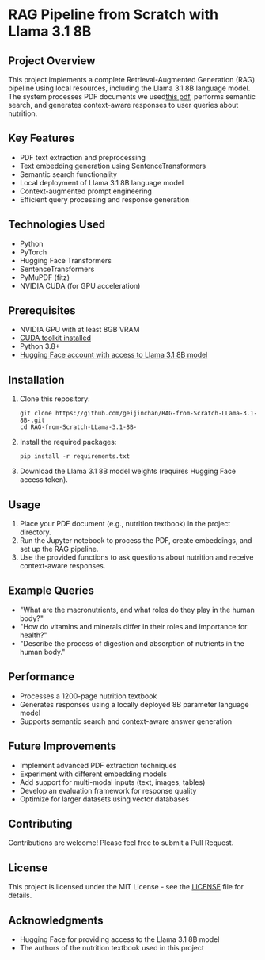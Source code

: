 # RAG Pipeline from Scratch with Llama 3.1 8B

## Project Overview

This project implements a complete Retrieval-Augmented Generation (RAG) pipeline using local resources, including the Llama 3.1 8B language model. The system processes PDF documents we used[this pdf](https://pressbooks.oer.hawaii.edu/humannutrition2/open/download?type=pdf), performs semantic search, and generates context-aware responses to user queries about nutrition.

## Key Features

- PDF text extraction and preprocessing
- Text embedding generation using SentenceTransformers
- Semantic search functionality
- Local deployment of Llama 3.1 8B language model
- Context-augmented prompt engineering
- Efficient query processing and response generation

## Technologies Used

- Python
- PyTorch
- Hugging Face Transformers
- SentenceTransformers
- PyMuPDF (fitz)
- NVIDIA CUDA (for GPU acceleration)

## Prerequisites

- NVIDIA GPU with at least 8GB VRAM
- [CUDA toolkit installed](https://developer.nvidia.com/cuda-toolkit-archive)
- Python 3.8+
- [Hugging Face account with access to Llama 3.1 8B model](https://huggingface.co/meta-llama/Meta-Llama-3.1-8B-Instruct)

## Installation

1. Clone this repository:
   ```
   git clone https://github.com/geijinchan/RAG-from-Scratch-LLama-3.1-8B-.git
   cd RAG-from-Scratch-LLama-3.1-8B-
   ```

2. Install the required packages:
   ```
   pip install -r requirements.txt
   ```

3. Download the Llama 3.1 8B model weights (requires Hugging Face access token).

## Usage

1. Place your PDF document (e.g., nutrition textbook) in the project directory.
2. Run the Jupyter notebook to process the PDF, create embeddings, and set up the RAG pipeline.
3. Use the provided functions to ask questions about nutrition and receive context-aware responses.

## Example Queries

- "What are the macronutrients, and what roles do they play in the human body?"
- "How do vitamins and minerals differ in their roles and importance for health?"
- "Describe the process of digestion and absorption of nutrients in the human body."

## Performance

- Processes a 1200-page nutrition textbook
- Generates responses using a locally deployed 8B parameter language model
- Supports semantic search and context-aware answer generation

## Future Improvements

- Implement advanced PDF extraction techniques
- Experiment with different embedding models
- Add support for multi-modal inputs (text, images, tables)
- Develop an evaluation framework for response quality
- Optimize for larger datasets using vector databases

## Contributing

Contributions are welcome! Please feel free to submit a Pull Request.

## License

This project is licensed under the MIT License - see the [LICENSE](LICENSE) file for details.

## Acknowledgments

- Hugging Face for providing access to the Llama 3.1 8B model
- The authors of the nutrition textbook used in this project
